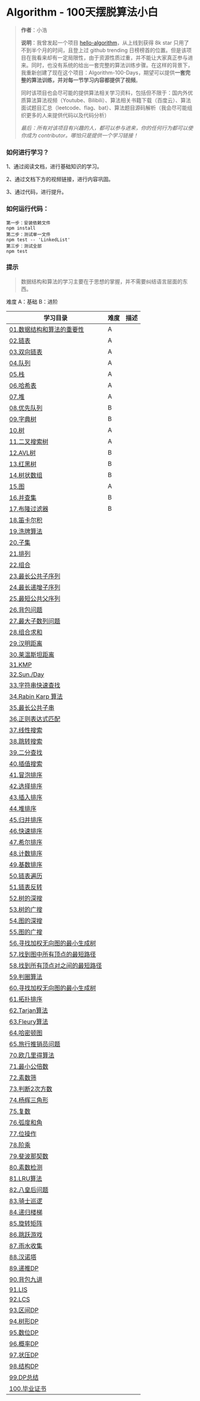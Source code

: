# Algorithm - 100天摆脱算法小白
> **作者**：小浩
>
> **说明**：我曾发起一个项目 [hello-algorithm](https://github.com/geekxh/hello-algorithm)，从上线到获得 8k star 只用了不到半个月的时间，且登上过 github trending 日榜榜首的位置。但是该项目在我看来却有一定局限性，由于资源性质过重，并不能让大家真正参与进来。同时，也没有系统的给出一套完整的算法训练步骤。在这样的背景下，我重新创建了现在这个项目：Algorithm-100-Days，期望可以提供**一套完整的算法训练，并对每一节学习内容都提供了视频**。
>
> 同时该项目也会尽可能的提供算法相关学习资料，包括但不限于：国内外优质算法算法视频（Youtube、Bilibili）、算法相关书籍下载（百度云）、算法面试题目汇总（leetcode、flag、bat）、算法题目源码解析（我会尽可能组织更多的人来提供代码以及代码分析）
>
> *最后：所有对该项目有兴趣的人，都可以参与进来，你的任何行为都可以使你成为 contributor。哪怕只是提供一个学习链接！*

### 如何进行学习？

1、通过阅读文档，进行基础知识的学习。

2、通过文档下方的视频链接，进行内容巩固。

3、通过代码，进行提升。

### 如何运行代码：

```
第一步：安装依赖文件
npm install
第二步：测试单一文件
npm test -- 'LinkedList'
第三步：测试全部
npm test
```

### 提示

> 数据结构和算法的学习主要在于思想的掌握，并不需要纠结语言层面的东西。

难度  A：基础  B：进阶

  | 学习目录 | 难度 | 描述 |
  | --- | --- | --- | 
  | [01.数据结构和算法的重要性](./Day01-17/01-1.数据结构和算法的重要性.md) | A |  |
  | [02.链表](./Day01-17/02.链表.md) | A  |   |
  | [03.双向链表](./Day01-17/03.双向链表.md) | A |   |
  | [04.队列](./Day01-17/04.队列.md) |  A |   |
  | [05.栈](./Day01-17/05.栈.md) | A  |   |
  | [06.哈希表](./Day01-17/06.哈希表.md) | A  |   |
  | [07.堆](./Day01-17/07.堆.md) | A  |   |
  | [08.优先队列](./Day01-17/08.优先队列.md) | B |   |
  | [09.字典树](./Day01-17/09.字典树.md) | B |   |
  | [10.树](./Day01-17/10.树.md) | A |   |
  | [11.二叉搜索树](./Day01-17/11.二叉搜索树.md) | A |   |
  | [12.AVL树](./Day01-17/12.AVL树.md) | B |   |
  | [13.红黑树](./Day01-17/13.红黑树.md) | B |   |
  | [14.树状数组](./Day01-17/14.树状数组.md) | B |   |
  | [15.图](./Day01-17/15.图.md) | A |   |
  | [16.并查集](./Day01-17/16.并查集.md) | B |   |
  | [17.布隆过滤器](./Day01-17/17.布隆过滤器.md) | B |   |
  | [18.笛卡尔积]() |   |   |
  | [19.洗牌算法]() |   |   |
  | [20.子集]() |   |   |
  | [21.排列]() |   |   |
  | [22.组合]() |   |   |
  | [23.最长公共子序列]() |   |   |
  | [24.最长递增子序列]() |   |   |
  | [25.最短公共父序列]() |   |   |
  | [26.背包问题]() |   |   |
  | [27.最大子数列问题]() |   |   |
  | [28.组合求和]() |   |   |
  | [29.汉明距离]() |   |   |
  | [30.莱温斯坦距离]() |   |   |
  | [31.KMP]() |   |   |
  | [32.Sun./Day]() |   |   |
  | [33.字符串快速查找]() |   |   |
  | [34.Rabin Karp 算法]() |   |   |
  | [35.最长公共子串]() |   |   |
  | [36.正则表达式匹配]() |   |   |
  | [37.线性搜索]() |   |   |
  | [38.跳转搜索]() |   |   |
  | [39.二分查找]() |   |   |
  | [40.插值搜索]() |   |   |
  | [41.冒泡排序]() |   |   |
  | [42.选择排序]() |   |   |
  | [43.插入排序]() |   |   |
  | [44.堆排序]() |   |   |
  | [45.归并排序]() |   |   |
  | [46.快速排序]() |   |   |
  | [47.希尔排序]() |   |   |
  | [48.计数排序]() |   |   |
  | [49.基数排序]() |   |   |
  | [50.链表遍历]() |   |   |
  | [51.链表反转]() |   |   |
  | [52.树的深搜]() |   |   |
  | [53.树的广搜]() |   |   |
  | [54.图的深搜]() |   |   |
  | [55.图的广搜]() |   |   |
  | [56.寻找加权无向图的最小生成树]() |   |   |
  | [57.找到图中所有顶点的最短路径]() |   |   |
  | [58.找到所有顶点对之间的最短路径]() |   |   |
  | [59.判圈算法]() |   |   |
  | [60.寻找加权无向图的最小生成树]() |   |   |
  | [61.拓扑排序]() |   |   |
  | [62.Tarjan算法]() |   |   |
  | [63.Fleury算法]() |   |   |
  | [64.哈密顿图]() |   |   |
  | [65.旅行推销员问题]() |   |   |
  | [70.欧几里得算法]() |   |   |
  | [71.最小公倍数]() |   |   |
  | [72.素数筛]() |   |   |
  | [73.判断2次方数]() |   |   |
  | [74.杨辉三角形]() |   |   |
  | [75.复数]() |   |   |
  | [76.弧度和角]() |   |   |
  | [77.位操作]() |   |   |
  | [78.阶乘]() |   |   |
  | [79.斐波那契数]() |   |   |
  | [80.素数检测]() |   |   |
  | [81.LRU算法]() |   |   |
  | [82.八皇后问题]() |   |   |
  | [83.骑士巡逻]() |   |   |
  | [84.递归楼梯]() |   |   |
  | [85.旋转矩阵]() |   |   |
  | [86.跳跃游戏]() |   |   |
  | [87.雨水收集]() |   |   |
  | [88.汉诺塔]() |   |   |
  | [89.递推DP]() |   |   |
  | [90.背包九讲]() |   |   |
  | [91.LIS]() |   |   |
  | [92.LCS]() |   |   |
  | [93.区间DP]() |   |   |
  | [94.树形DP]() |   |   |
  | [95.数位DP]() |   |   |
  | [96.概率DP]() |   |   |
  | [97.状压DP]() |   |   |
  | [98.结构DP]() |   |   |
  | [99.DP总结]() |   |   |
  | [100.毕业证书]() |   |   |
 

